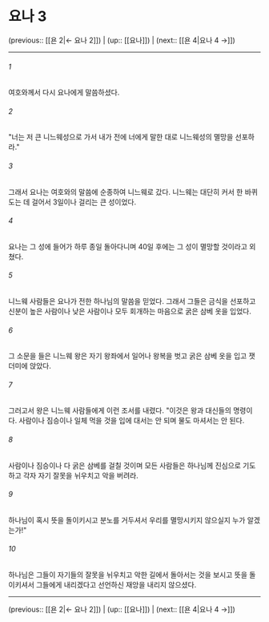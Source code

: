 # 요나 3

(previous:: [[욘 2|← 요나 2]]) | (up:: [[요나]]) | (next:: [[욘 4|요나 4 →]])

***




###### 1 

여호와께서 다시 요나에게 말씀하셨다. 



###### 2 

"너는 저 큰 니느웨성으로 가서 내가 전에 너에게 말한 대로 니느웨성의 멸망을 선포하라." 



###### 3 

그래서 요나는 여호와의 말씀에 순종하여 니느웨로 갔다. 니느웨는 대단히 커서 한 바퀴 도는 데 걸어서 3일이나 걸리는 큰 성이었다. 



###### 4 

요나는 그 성에 들어가 하루 종일 돌아다니며 40일 후에는 그 성이 멸망할 것이라고 외쳤다. 



###### 5 

니느웨 사람들은 요나가 전한 하나님의 말씀을 믿었다. 그래서 그들은 금식을 선포하고 신분이 높은 사람이나 낮은 사람이나 모두 회개하는 마음으로 굵은 삼베 옷을 입었다. 



###### 6 

그 소문을 들은 니느웨 왕은 자기 왕좌에서 일어나 왕복을 벗고 굵은 삼베 옷을 입고 잿더미에 앉았다. 



###### 7 

그러고서 왕은 니느웨 사람들에게 이런 조서를 내렸다. "이것은 왕과 대신들의 명령이다. 사람이나 짐승이나 일체 먹을 것을 입에 대서는 안 되며 물도 마셔서는 안 된다. 



###### 8 

사람이나 짐승이나 다 굵은 삼베를 걸칠 것이며 모든 사람들은 하나님께 진심으로 기도하고 각자 자기 잘못을 뉘우치고 악을 버려라. 



###### 9 

하나님이 혹시 뜻을 돌이키시고 분노를 거두셔서 우리를 멸망시키지 않으실지 누가 알겠는가!" 



###### 10 

하나님은 그들이 자기들의 잘못을 뉘우치고 악한 길에서 돌아서는 것을 보시고 뜻을 돌이키셔서 그들에게 내리겠다고 선언하신 재앙을 내리지 않으셨다.

***

(previous:: [[욘 2|← 요나 2]]) | (up:: [[요나]]) | (next:: [[욘 4|요나 4 →]])
